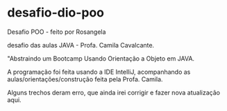 # desafio-dio-poo
Desafio POO - feito por Rosangela

desafio das aulas JAVA - Profa. Camila Cavalcante.

"Abstraindo um Bootcamp Usando Orientação a Objeto em JAVA.

A programação foi feita usando a IDE IntelliJ, acompanhando as aulas/orientações/construção feita pela Profa. Camila.

Alguns trechos deram erro, que ainda irei corrigir e fazer nova atualização aqui.
